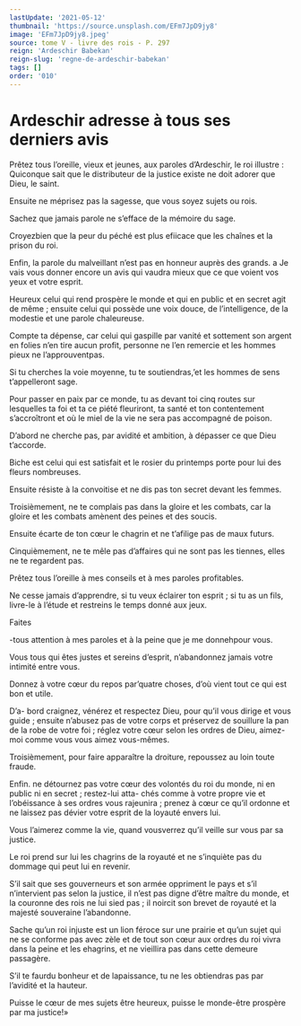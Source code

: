 ```yaml
---
lastUpdate: '2021-05-12'
thumbnail: 'https://source.unsplash.com/EFm7JpD9jy8'
image: 'EFm7JpD9jy8.jpeg'
source: tome V - livre des rois - P. 297
reign: 'Ardeschir Babekan'
reign-slug: 'regne-de-ardeschir-babekan'
tags: []
order: '010'
---
```


# Ardeschir adresse à tous ses derniers avis

Prêtez tous l’oreille, vieux et jeunes, aux paroles d’Ardeschir, le roi illustre : Quiconque sait que le distributeur de la justice existe ne doit adorer que Dieu, le saint.

Ensuite ne méprisez pas la sagesse, que vous soyez sujets ou rois.

Sachez que jamais parole ne s’efface de la mémoire du sage.

Croyezbien que la peur du péché est plus efiicace que les chaînes et la prison du roi.

Enfin, la parole du malveillant n’est pas en honneur auprès des grands. a Je vais vous donner encore un avis qui vaudra mieux que ce que voient vos yeux et votre esprit.

Heureux celui qui rend prospère le monde et qui en public et en secret agit de même ; ensuite celui qui possède une voix douce, de l’intelligence, de la modestie et une parole chaleureuse.

Compte ta dépense, car celui qui gaspille par vanité et sottement son argent en folies n’en tire aucun profit, personne ne l’en remercie et les hommes pieux ne l’approuventpas.

Si tu cherches la voie moyenne, tu te soutiendras,’et les hommes de sens t’appelleront sage.

Pour passer en paix par ce monde, tu as devant toi cinq routes sur lesquelles ta foi et ta ce piété fleuriront, ta santé et ton contentement s’accroîtront et où le miel de la vie ne sera pas accompagné de poison.

D’abord ne cherche pas, par avidité et ambition, à dépasser ce que Dieu t’accorde.

Biche est celui qui est satisfait et le rosier du printemps porte pour lui des fleurs nombreuses.

Ensuite résiste à la convoitise et ne dis pas ton secret devant les femmes.

Troisièmement, ne te complais pas dans la gloire et les combats, car la gloire et les combats amènent des peines et des soucis.

Ensuite écarte de ton cœur le chagrin et ne t’afilige pas de maux futurs.

Cinquièmement, ne te mêle pas d’affaires qui ne sont pas les tiennes, elles ne te regardent pas.

Prêtez tous l’oreille à mes conseils et à mes paroles profitables.

Ne cesse jamais d’apprendre, si tu veux éclairer ton esprit ; si tu as un fils, livre-le à l’étude et restreins le temps donné aux jeux.

Faites

-tous attention à mes paroles et à la peine que je me donnehpour vous.

Vous tous qui êtes justes et sereins d’esprit, n’abandonnez jamais votre intimité entre vous.

Donnez à votre cœur du repos par’quatre choses, d’où vient tout ce qui est bon et utile.

D’a- bord craignez, vénérez et respectez Dieu, pour qu’il vous dirige et vous guide ; ensuite n’abusez pas de votre corps et préservez de souillure la pan de la robe de votre foi ; réglez votre cœur selon les ordres de Dieu, aimez-moi comme vous vous aimez vous-mêmes.

Troisièmement, pour faire apparaître la droiture, repoussez au loin toute fraude.

Enfin. ne détournez pas votre cœur des volontés du roi du monde, ni en public ni en secret ; restez-lui atta- chés comme à votre propre vie et l’obéissance à ses ordres vous rajeunira ; prenez à cœur ce qu’il ordonne et ne laissez pas dévier votre esprit de la loyauté envers lui.

Vous l’aimerez comme la vie, quand vousverrez qu’il veille sur vous par sa justice.

Le roi prend sur lui les chagrins de la royauté et ne s’inquiète pas du dommage qui peut lui en revenir.

S’il sait que ses gouverneurs et son armée oppriment le pays et s’il n’intervient pas selon la justice, il n’est pas digne d’être maître du monde, et la couronne des rois ne lui sied pas ; il noircit son brevet de royauté et la majesté souveraine l’abandonne.

Sache qu’un roi injuste est un lion féroce sur une prairie et qu’un sujet qui ne se conforme pas avec zèle et de tout son cœur aux ordres du roi vivra dans la peine et les ehagrins, et ne vieillira pas dans cette demeure passagère.

S’il te faurdu bonheur et de lapaissance, tu ne les obtiendras pas par l’avidité et la hauteur.

Puisse le cœur de mes sujets être heureux, puisse le monde-être prospère par ma justice!»
